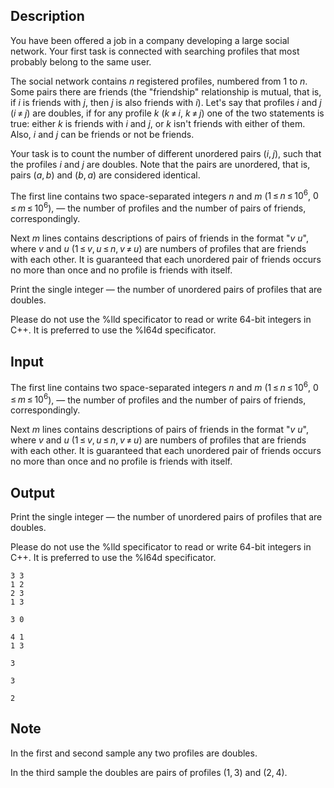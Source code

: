 ## Description

<div><p>You have been offered a job in a company developing a large social network. Your first task is connected with searching profiles that most probably belong to the same user.</p><p>The social network contains <span class="tex-span"><i>n</i></span> registered profiles, numbered from <span class="tex-span">1</span> to <span class="tex-span"><i>n</i></span>. Some pairs there are friends (the "friendship" relationship is mutual, that is, if <span class="tex-span"><i>i</i></span> is friends with <span class="tex-span"><i>j</i></span>, then <span class="tex-span"><i>j</i></span> is also friends with <span class="tex-span"><i>i</i></span>). Let's say that profiles <span class="tex-span"><i>i</i></span> and <span class="tex-span"><i>j</i></span> (<span class="tex-span"><i>i</i> ≠ <i>j</i></span>) are <span class="tex-font-style-it">doubles</span>, if for any profile <span class="tex-span"><i>k</i></span> (<span class="tex-span"><i>k</i> ≠ <i>i</i></span>, <span class="tex-span"><i>k</i> ≠ <i>j</i></span>) one of the two statements is true: either <span class="tex-span"><i>k</i></span> is friends with <span class="tex-span"><i>i</i></span> and <span class="tex-span"><i>j</i></span>, or <span class="tex-span"><i>k</i></span> isn't friends with either of them. Also, <span class="tex-span"><i>i</i></span> and <span class="tex-span"><i>j</i></span> can be friends or not be friends.</p><p>Your task is to count the number of different unordered pairs (<span class="tex-span"><i>i</i>, <i>j</i></span>), such that the profiles <span class="tex-span"><i>i</i></span> and <span class="tex-span"><i>j</i></span> are doubles. Note that the pairs are unordered, that is, pairs (<span class="tex-span"><i>a</i>, <i>b</i></span>) and (<span class="tex-span"><i>b</i>, <i>a</i></span>) are considered identical.</p></div><div class="input-specification"><p>The first line contains two space-separated integers <span class="tex-span"><i>n</i></span> and <span class="tex-span"><i>m</i></span> (<span class="tex-span">1 ≤ <i>n</i> ≤ 10<sup class="upper-index">6</sup></span>, <span class="tex-span">0 ≤ <i>m</i> ≤ 10<sup class="upper-index">6</sup></span>), — the number of profiles and the number of pairs of friends, correspondingly. </p><p>Next <span class="tex-span"><i>m</i></span> lines contains descriptions of pairs of friends in the format "<span class="tex-span"><i>v</i> <i>u</i></span>", where <span class="tex-span"><i>v</i></span> and <span class="tex-span"><i>u</i></span> (<span class="tex-span">1 ≤ <i>v</i>, <i>u</i> ≤ <i>n</i>, <i>v</i> ≠ <i>u</i></span>) are numbers of profiles that are friends with each other. It is guaranteed that each unordered pair of friends occurs no more than once and no profile is friends with itself.</p></div><div class="output-specification"><p>Print the single integer — the number of unordered pairs of profiles that are doubles. </p><p>Please do not use the <span class="tex-font-style-tt">%lld</span> specificator to read or write 64-bit integers in С++. It is preferred to use the <span class="tex-font-style-tt">%I64d</span> specificator.</p></div>

## Input

<p>The first line contains two space-separated integers <span class="tex-span"><i>n</i></span> and <span class="tex-span"><i>m</i></span> (<span class="tex-span">1 ≤ <i>n</i> ≤ 10<sup class="upper-index">6</sup></span>, <span class="tex-span">0 ≤ <i>m</i> ≤ 10<sup class="upper-index">6</sup></span>), — the number of profiles and the number of pairs of friends, correspondingly. </p><p>Next <span class="tex-span"><i>m</i></span> lines contains descriptions of pairs of friends in the format "<span class="tex-span"><i>v</i> <i>u</i></span>", where <span class="tex-span"><i>v</i></span> and <span class="tex-span"><i>u</i></span> (<span class="tex-span">1 ≤ <i>v</i>, <i>u</i> ≤ <i>n</i>, <i>v</i> ≠ <i>u</i></span>) are numbers of profiles that are friends with each other. It is guaranteed that each unordered pair of friends occurs no more than once and no profile is friends with itself.</p>

## Output

<p>Print the single integer — the number of unordered pairs of profiles that are doubles. </p><p>Please do not use the <span class="tex-font-style-tt">%lld</span> specificator to read or write 64-bit integers in С++. It is preferred to use the <span class="tex-font-style-tt">%I64d</span> specificator.</p>





```input1
3 3
1 2
2 3
1 3

```




```input2
3 0

```




```input3
4 1
1 3

```




```output1
3

```




```output2
3

```




```output3
2

```



## Note

<p>In the first and second sample any two profiles are doubles.</p><p>In the third sample the doubles are pairs of profiles <span class="tex-span">(1, 3)</span> and <span class="tex-span">(2, 4)</span>.</p>
